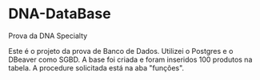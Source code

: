 # DNA-DataBase
Prova da DNA Specialty


Este é o projeto da prova de Banco de Dados. Utilizei o Postgres e o DBeaver como SGBD.
A base foi criada e foram inseridos 100 produtos na tabela. A procedure solicitada está na aba "funções". 
